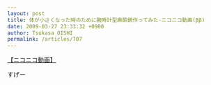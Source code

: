 ```yaml
---
layout: post
title: 体が小さくなった時のために腕時計型麻酔銃作ってみた‐ニコニコ動画(ββ)
date: 2009-03-27 23:33:32 +0900
author: Tsukasa OISHI
permalink: /articles/707
---
```



<script type="text/javascript" src="http://ext.nicovideo.jp/thumb_watch/sm4891988?w=490&amp;h=307"></script>  

<noscript><a href="http://www.nicovideo.jp/watch/sm4891988">【ニコニコ動画】</a></noscript>  

すげー  
